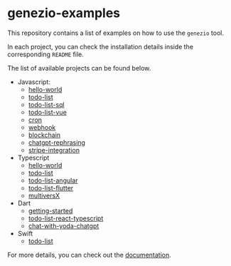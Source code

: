 # genezio-examples

This repository contains a list of examples on how to use the `genezio` tool.

In each project, you can check the installation details inside the corresponding `README` file.

The list of available projects can be found below.
 - Javascript:
     - [hello-world](javascript/hello-world)
     - [todo-list](javascript/todo-list)
     - [todo-list-sql](javascript/todo-list-sql)
     - [todo-list-vue](javascript/todo-list-vue)
     - [cron](javascript/cron)
     - [webhook](javascript/webhook)
     - [blockchain](javascript/blockchain)
     - [chatgpt-rephrasing](javascript/chatgpt-project)
     - [stripe-integration](javascript/stripe-js)
 - Typescript
     - [hello-world](typescript/hello-world)
     - [todo-list](typescript/todo-list)
     - [todo-list-angular](typescript/todo-list-angular)
     - [todo-list-flutter](typescript/todo-list-flutter)
     - [multiversX](typescript/multiversx)
 - Dart
     - [getting-started](dart/getting-started)
     - [todo-list-react-typescript](dart/todo-list-react-typescript)
     - [chat-with-yoda-chatgpt](dart/chat-with-yoda-chatgpt)
 - Swift
     - [todo-list](swift/todo-list)

For more details, you can check out the [documentation](https://docs.genez.io/genezio-documentation/).
